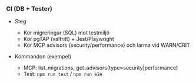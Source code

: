 ### CI (DB + Tester)

- Steg
  - Kör migreringar (SQL) mot testmiljö
  - Kör pgTAP (valfritt) + Jest/Playwright
  - Kör MCP advisors (security/performance) och larma vid WARN/CRIT

- Kommandon (exempel)
  - MCP: list_migrations, get_advisors(type=security|performance)
  - Test: `npm run test` / `npm run e2e`






